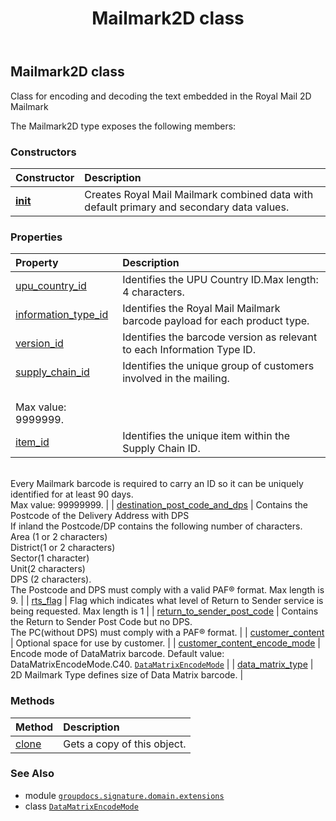 ﻿---
title: Mailmark2D class
second_title: GroupDocs.Signature for Python via .NET API References
description: 
type: docs
url: /python-net/groupdocs.signature.domain.extensions/mailmark2d/
is_root: false
weight: 170
---

## Mailmark2D class

Class for encoding and decoding the text embedded in the Royal Mail 2D Mailmark



The Mailmark2D type exposes the following members:

### Constructors
| Constructor | Description |
| :- | :- |
| [__init__](/signature/python-net/groupdocs.signature.domain.extensions/mailmark2d/__init__/#) | Creates Royal Mail Mailmark combined data with default primary and secondary data values. |


### Properties
| Property | Description |
| :- | :- |
| [upu_country_id](/signature/python-net/groupdocs.signature.domain.extensions/mailmark2d/upu_country_id) | Identifies the UPU Country ID.Max length: 4 characters. |
| [information_type_id](/signature/python-net/groupdocs.signature.domain.extensions/mailmark2d/information_type_id) | Identifies the Royal Mail Mailmark barcode payload for each product type. |
| [version_id](/signature/python-net/groupdocs.signature.domain.extensions/mailmark2d/version_id) | Identifies the barcode version as relevant to each Information Type ID. |
| [supply_chain_id](/signature/python-net/groupdocs.signature.domain.extensions/mailmark2d/supply_chain_id) | Identifies the unique group of customers involved in the mailing. <br/>Max value: 9999999. |
| [item_id](/signature/python-net/groupdocs.signature.domain.extensions/mailmark2d/item_id) | Identifies the unique item within the Supply Chain ID. <br/>Every Mailmark barcode is required to carry an ID so it can be uniquely identified for at least 90 days.<br/>Max value: 99999999. |
| [destination_post_code_and_dps](/signature/python-net/groupdocs.signature.domain.extensions/mailmark2d/destination_post_code_and_dps) | Contains the Postcode of the Delivery Address with DPS <br/>If inland the Postcode/DP  contains the following number of characters. <br/>Area (1 or 2 characters) <br/>District(1 or 2 characters)<br/>Sector(1 character) <br/>Unit(2 characters) <br/>DPS (2 characters). <br/>The Postcode and DPS must comply with a valid PAF® format. Max length is 9. |
| [rts_flag](/signature/python-net/groupdocs.signature.domain.extensions/mailmark2d/rts_flag) | Flag which indicates what level of Return to Sender service is being requested. Max length is 1 |
| [return_to_sender_post_code](/signature/python-net/groupdocs.signature.domain.extensions/mailmark2d/return_to_sender_post_code) | Contains the Return to Sender Post Code but no DPS.<br/>The PC(without DPS) must comply with a PAF® format. |
| [customer_content](/signature/python-net/groupdocs.signature.domain.extensions/mailmark2d/customer_content) | Optional space for use by customer. |
| [customer_content_encode_mode](/signature/python-net/groupdocs.signature.domain.extensions/mailmark2d/customer_content_encode_mode) | Encode mode of DataMatrix barcode. Default value: DataMatrixEncodeMode.C40. [`DataMatrixEncodeMode`](/signature/python-net/groupdocs.signature.domain.extensions/datamatrixencodemode) |
| [data_matrix_type](/signature/python-net/groupdocs.signature.domain.extensions/mailmark2d/data_matrix_type) | 2D Mailmark Type defines size of Data Matrix barcode. |


### Methods
| Method | Description |
| :- | :- |
| [clone](/signature/python-net/groupdocs.signature.domain.extensions/mailmark2d/clone/#) | Gets a copy of this object. |



### See Also
* module [`groupdocs.signature.domain.extensions`](..)
* class [`DataMatrixEncodeMode`](/signature/python-net/groupdocs.signature.domain.extensions/datamatrixencodemode)
